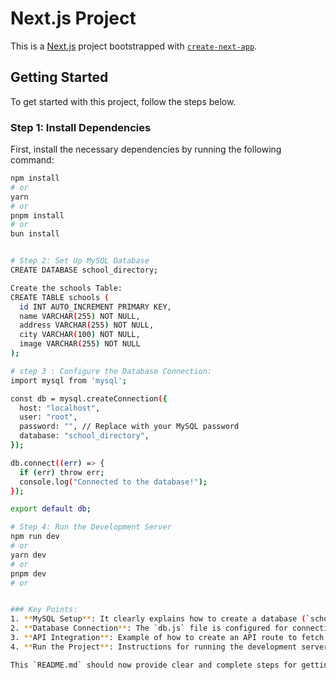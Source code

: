 # Next.js Project

This is a [Next.js](https://nextjs.org) project bootstrapped with [`create-next-app`](https://github.com/vercel/next.js/tree/canary/packages/create-next-app).

## Getting Started

To get started with this project, follow the steps below.

### Step 1: Install Dependencies

First, install the necessary dependencies by running the following command:

```bash
npm install
# or
yarn
# or
pnpm install
# or
bun install


# Step 2: Set Up MySQL Database
CREATE DATABASE school_directory;

Create the schools Table:
CREATE TABLE schools (
  id INT AUTO_INCREMENT PRIMARY KEY,
  name VARCHAR(255) NOT NULL,
  address VARCHAR(255) NOT NULL,
  city VARCHAR(100) NOT NULL,
  image VARCHAR(255) NOT NULL
);

# step 3 : Configure the Database Connection:
import mysql from 'mysql';

const db = mysql.createConnection({
  host: "localhost",
  user: "root",
  password: "", // Replace with your MySQL password
  database: "school_directory",
});

db.connect((err) => {
  if (err) throw err;
  console.log("Connected to the database!");
});

export default db;

# Step 4: Run the Development Server
npm run dev
# or
yarn dev
# or
pnpm dev
# or


### Key Points:
1. **MySQL Setup**: It clearly explains how to create a database (`school_directory`), the table (`schools`), and the required fields.
2. **Database Connection**: The `db.js` file is configured for connecting to MySQL.
3. **API Integration**: Example of how to create an API route to fetch data from the database.
4. **Run the Project**: Instructions for running the development server using `npm run dev`.

This `README.md` should now provide clear and complete steps for getting your Next.js project running with MySQL integration.




